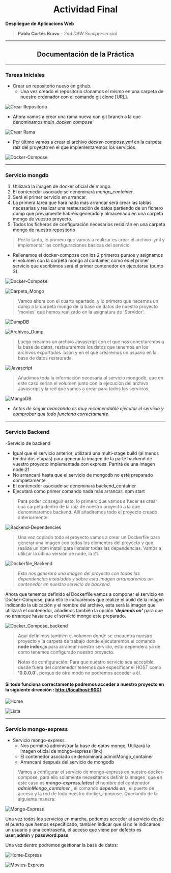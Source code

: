 # <center>Actividad Final </center>

**Despliegue de Aplicacions Web**

> **Pablo Cortés Bravo** - _2nd DAW Semipresencial_

---

## <center>Documentación de la Práctica</center>

---

### Tareas Iniciales

- Crear un repositorio nuevo en github.
  - Una vez creado el repositorio clonamos el mismo en una carpeta de nuestro ordenador con el comando git clone [URL].

![Crear Repositorio](./public/img/Captura%20desde%202024-02-10%2012-18-55.png)

- Ahora vamos a crear una rama nueva con git branch a la que denominamos _main_docker_compose_

![Crear Rama](./public/img/Captura%20desde%202024-02-10%2012-20-11.png)

- Por último vamos a crear el archivo _docker-compose.yml_ en la carpeta raiz del proyecto en el que implementaremos los servicios.

![Docker-Compose](./public/img/Captura%20desde%202024-02-10%2012-50-35.png)

---

### Servicio mongdb

1. Utilizará la imagen de docker oficial de mongo.
2. El contenedor asociado se denominará _mongo_container_.
3. Será el primer servicio en arrancar.
4. La primera tarea que hará nada más arrancar será crear las tablas necesarias y realizar una restauración de datos partiendo de un fichero dump que previamente habréis generado y almacenado en una carpeta mongo de vuestro proyecto.
5. Todos los ficheros de configuración necesarios residirán en una carpeta mongo de nuestro repositorio

> Por lo tanto, lo primero que vamos a realizar es crear el archivo .yml y implementar las configuraciones básicas del servicio:

- Rellenamos el docker-compose con los 2 primeros puntos y asignamos el volumen con la carpeta mongo al container, como és el primer servicio que escribimos será el primer contenedor en ejecutarse (punto 3).

![Docker-Compose](./public/img/Captura%20desde%202024-02-10%2013-16-14.png)

![Carpeta_Mongo](./public/img/Captura%20desde%202024-02-10%2013-19-51.png)

> Vamos ahora con el cuarto apartado, y lo primero que hacemos un dump a la carpeta mongo de la base de datos de nuestro proyecto 'movies' que hemos realizado en la asignatura de 'Servidor'.

![DumpDB](./public/img/Captura%20desde%202024-02-10%2014-41-16.png)

![Archivos_Dump](./public/img/Captura%20desde%202024-02-10%2014-44-02.png)

> Luego creamos un archivo Javascript con el que nos conectaremos a la base de datos, restauraremos los datos que tenemos en los archivos exportados .bson y en el que crearemos un usuario en la base de datos restaurada.

![Javascript](./public/img/Captura%20desde%202024-02-13%2005-55-35.png)

> Añadimos toda la información necesaria al servicio mongodb, que en este caso serian el volumen junto con la ejecución del archivo Javascript y la red que vamos a crear para todos los servicios.

![MongoDB](./public/img/Captura%20desde%202024-02-13%2005-59-28.png)

- _Antes de seguir avanzando es muy recomendable ejecutar el servicio y comprobar que todo funciona correctamente_

---

### Servicio Backend

-Servicio de backend

- Igual que el servicio anterior, utilizará una multi-stage build (al menos tendrá dos etapas) para generar la imagen de la parte backend de vuestro proyecto implementada con express. Partirá de una imagen node:21
- No arrancará hasta que el servicio de mongodb no esté preparado completamente
- El contenedor asociado se denominará backend_container
- Ejecutará como primer comando nada más arrancar: npm start

> Para poder conseguir esto, lo primero que vamos a hacer es crear una carpeta dentro de la raiz de nuestro proyecto a la que denominaremos backend. Alli añadiremos todo el proyecto creado anteriormente

![Backend-Dependencies](./public/img/Captura%20desde%202024-02-13%2006-07-33.png)

> Una vez copiado todo el proyecto vamos a crear un Dockerfile para generar una imagen con todos los elementos del proyecto y que realize un npm install para instalar todas las dependencias. Vamos a utilizar la última versión de node, la 21.

![Dockerfile_Backend](./public/img/Captura%20desde%202024-02-13%2006-16-00.png)

> _Esto nos generará una imagen del proyecto con todas las dependencias instaladas y sobre esta imagen arrancaremos un contenedor en nuestro servicio de backend._

Ahora que tenemos definido el Dockerfile vamos a componer el servicio en Docker-Compose, para ello le indicaremos que realize el build de la imagen indicando la ubicación y el nombre del archivo, esta será la imagen que utilizará el contenedor, añadimos también la opción _**'depends on'**_ para que no arranque hasta que el servicio mongo este preparado.

![Docker_Compose_backend](./public/img/Captura%20desde%202024-02-13%2006-32-38.png)

> Aqui definimos también el volumen donde se encuentra nuestro proyecto y la carpeta de trabajo donde ejecutaremos el comando **node index.js** para arrancar nuestro servicio, esto dependera ya de como tenemos configurado nuestro proyecto.

> Notas de configuración: Para que nuestro servicio sea accesible desde fuera del contenedor tenemos que especificar el HOST como **'0.0.0.0'**, porque de otro modo no podremos acceder a él.

#### Si todo funciona correctamente podremos acceder a nuestro proyecto en la siguiente dirección : [http://localhost:9001](http://localhost:9001)

![Home](./public/img/Captura%20desde%202024-02-13%2007-23-53.png)

![Lista](./public/img/Captura%20desde%202024-02-13%2007-24-19.png)

---

### Servicio mongo-express

- Servicio mongo-express.
  - Nos permitirá administrar la base de datos mongo. Utilizará la imagen oficial de mongo-express (link)
  - El contenedor asociado se denominará adminMongo_container
  - Arrancará después del servicio de mongodb

> Vamos a configurar el servicio de mongo-express en nuestro docker-compose, para ello solamente necesitamos definir la imagen, que en este caso es _**mongo-express:latest**_ el nombre del contenedor _**adminMongo_container**_ , el comando _**depends on**_ , el puerto de acceso y la red de todo nuestro docker_compose. Quedando de la siguiente manera:

![Mongo-Express](./public/img/Captura%20desde%202024-02-13%2007-28-38.png)

Una vez todos los servicios en marcha, podemos acceder al servicio desde el puerto que hemos especificado, también indicar que si no le indicamos un usuario y una contraseña, el acceso que viene por defecto es **user:admin** y **password:pass**.

Una vez dentro podremos gestionar la base de datos:

![Home-Express](./public/img/Captura%20desde%202024-02-13%2007-39-24.png)

![Movies-Express](./public/img/Captura%20desde%202024-02-13%2007-41-02.png)
